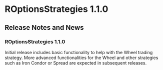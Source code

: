 # ROptionsStrategies 1.1.0

## Release Notes and News

### ROptionsStrategies 1.1.0
Initial release includes basic functionality to help with the Wheel trading strategy. More advanced functionalities for the Wheel and other strategies such as Iron Condor or Spread are expected in subsequent releases.
